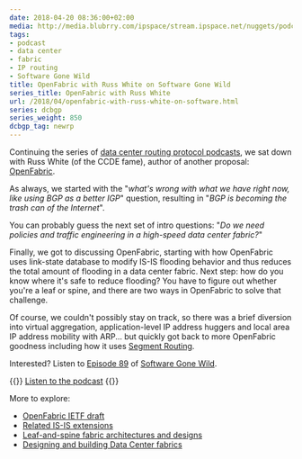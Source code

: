 ```yaml
---
date: 2018-04-20 08:36:00+02:00
media: http://media.blubrry.com/ipspace/stream.ipspace.net/nuggets/podcast/Show_89-OpenFabric.mp3
tags:
- podcast
- data center
- fabric
- IP routing
- Software Gone Wild
title: OpenFabric with Russ White on Software Gone Wild
series_title: OpenFabric with Russ White
url: /2018/04/openfabric-with-russ-white-on-software.html
series: dcbgp
series_weight: 850
dcbgp_tag: newrp
---
```

Continuing the series of [data center routing protocol podcasts](http://blog.ipspace.net/2018/03/data-center-routing-with-rift-on.html), we sat down with Russ White (of the CCDE fame), author of another proposal: [OpenFabric](https://tools.ietf.org/html/draft-white-openfabric-05).

As always, we started with the "*what's wrong with what we have right now, like using BGP as a better IGP*" question, resulting in "*BGP is becoming the trash can of the Internet*".
<!--more-->
You can probably guess the next set of intro questions: \"*Do we need policies and traffic engineering in a high-speed data center fabric?*"

Finally, we got to discussing OpenFabric, starting with how OpenFabric uses link-state database to modify IS-IS flooding behavior and thus reduces the total amount of flooding in a data center fabric. Next step: how do you know where it's safe to reduce flooding? You have to figure out whether you're a leaf or spine, and there are two ways in OpenFabric to solve that challenge.

Of course, we couldn't possibly stay on track, so there was a brief diversion into virtual aggregation, application-level IP address huggers and local area IP address mobility with ARP... but quickly got back to more OpenFabric goodness including how it uses [Segment Routing](http://www.ipspace.net/Segment_Routing_Introduction).

Interested? Listen to [Episode 89](http://media.blubrry.com/ipspace/stream.ipspace.net/nuggets/podcast/Show_89-OpenFabric.mp3) of [Software Gone Wild](http://www.ipspace.net/Podcast/Software_Gone_Wild).

{{<jump>}}
[Listen to the podcast](http://media.blubrry.com/ipspace/stream.ipspace.net/nuggets/podcast/Show_89-OpenFabric.mp3)
{{</jump>}}

More to explore:

-   [OpenFabric IETF draft](https://tools.ietf.org/html/draft-white-openfabric-05)
-   [Related IS-IS extensions](https://tools.ietf.org/html/draft-shen-isis-spine-leaf-ext-05)
-   [Leaf-and-spine fabric architectures and designs](http://www.ipspace.net/Leaf-and-Spine_Fabric_Architectures)
-   [Designing and building Data Center fabrics](http://www.ipspace.net/Designing_and_Building_Data_Center_Fabrics)
